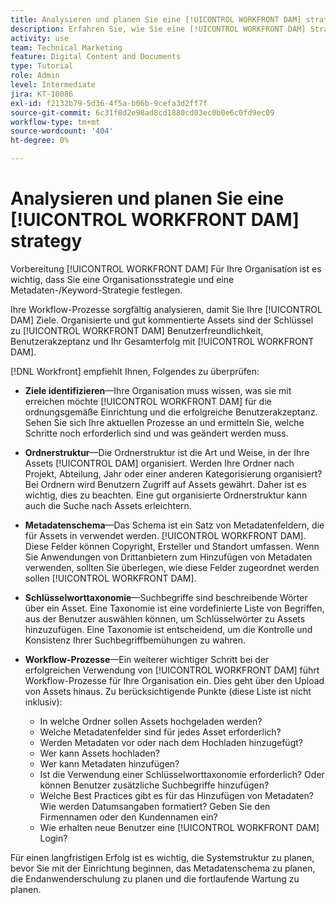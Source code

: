 ```yaml
---
title: Analysieren und planen Sie eine [!UICONTROL WORKFRONT DAM] strategy
description: Erfahren Sie, wie Sie eine [!UICONTROL WORKFRONT DAM] Strategie.
activity: use
team: Technical Marketing
feature: Digital Content and Documents
type: Tutorial
role: Admin
level: Intermediate
jira: KT-10086
exl-id: f2132b79-5d36-4f5a-b06b-9cefa3d2ff7f
source-git-commit: 6c31f8d2e98ad8cd1880cd03ec0b0e6c0fd9ec09
workflow-type: tm+mt
source-wordcount: '404'
ht-degree: 0%

---
```


# Analysieren und planen Sie eine [!UICONTROL WORKFRONT DAM] strategy

Vorbereitung [!UICONTROL WORKFRONT DAM] Für Ihre Organisation ist es wichtig, dass Sie eine Organisationsstrategie und eine Metadaten-/Keyword-Strategie festlegen.

Ihre Workflow-Prozesse sorgfältig analysieren, damit Sie Ihre [!UICONTROL DAM] Ziele. Organisierte und gut kommentierte Assets sind der Schlüssel zu [!UICONTROL WORKFRONT DAM] Benutzerfreundlichkeit, Benutzerakzeptanz und Ihr Gesamterfolg mit [!UICONTROL WORKFRONT DAM].

[!DNL Workfront] empfiehlt Ihnen, Folgendes zu überprüfen:

* **Ziele identifizieren**—Ihre Organisation muss wissen, was sie mit erreichen möchte [!UICONTROL WORKFRONT DAM] für die ordnungsgemäße Einrichtung und die erfolgreiche Benutzerakzeptanz. Sehen Sie sich Ihre aktuellen Prozesse an und ermitteln Sie, welche Schritte noch erforderlich sind und was geändert werden muss.
* **Ordnerstruktur**—Die Ordnerstruktur ist die Art und Weise, in der Ihre Assets [!UICONTROL DAM] organisiert. Werden Ihre Ordner nach Projekt, Abteilung, Jahr oder einer anderen Kategorisierung organisiert? Bei Ordnern wird Benutzern Zugriff auf Assets gewährt. Daher ist es wichtig, dies zu beachten. Eine gut organisierte Ordnerstruktur kann auch die Suche nach Assets erleichtern.
* **Metadatenschema**—Das Schema ist ein Satz von Metadatenfeldern, die für Assets in verwendet werden. [!UICONTROL WORKFRONT DAM]. Diese Felder können Copyright, Ersteller und Standort umfassen. Wenn Sie Anwendungen von Drittanbietern zum Hinzufügen von Metadaten verwenden, sollten Sie überlegen, wie diese Felder zugeordnet werden sollen [!UICONTROL WORKFRONT DAM].
* **Schlüsselworttaxonomie**—Suchbegriffe sind beschreibende Wörter über ein Asset. Eine Taxonomie ist eine vordefinierte Liste von Begriffen, aus der Benutzer auswählen können, um Schlüsselwörter zu Assets hinzuzufügen. Eine Taxonomie ist entscheidend, um die Kontrolle und Konsistenz Ihrer Suchbegriffbemühungen zu wahren.
* **Workflow-Prozesse**—Ein weiterer wichtiger Schritt bei der erfolgreichen Verwendung von [!UICONTROL WORKFRONT DAM] führt Workflow-Prozesse für Ihre Organisation ein. Dies geht über den Upload von Assets hinaus. Zu berücksichtigende Punkte (diese Liste ist nicht inklusiv):

   * In welche Ordner sollen Assets hochgeladen werden?
   * Welche Metadatenfelder sind für jedes Asset erforderlich?
   * Werden Metadaten vor oder nach dem Hochladen hinzugefügt?
   * Wer kann Assets hochladen?
   * Wer kann Metadaten hinzufügen?
   * Ist die Verwendung einer Schlüsselworttaxonomie erforderlich? Oder können Benutzer zusätzliche Suchbegriffe hinzufügen?
   * Welche Best Practices gibt es für das Hinzufügen von Metadaten? Wie werden Datumsangaben formatiert? Geben Sie den Firmennamen oder den Kundennamen ein?
   * Wie erhalten neue Benutzer eine [!UICONTROL WORKFRONT DAM] Login?

Für einen langfristigen Erfolg ist es wichtig, die Systemstruktur zu planen, bevor Sie mit der Einrichtung beginnen, das Metadatenschema zu planen, die Endanwenderschulung zu planen und die fortlaufende Wartung zu planen.
